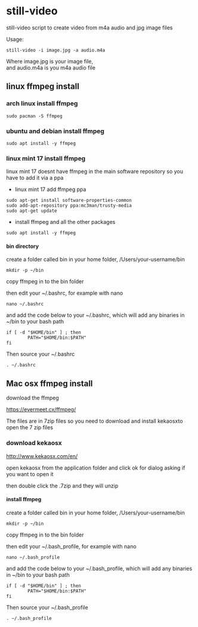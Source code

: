 # still-video 

still-video script to create video from m4a audio and jpg image files

Usage:

```
still-video -i image.jpg -a audio.m4a
```

Where image.jpg is your image file,  
and audio.m4a is you m4a audio file

## linux ffmpeg install

### arch linux install ffmpeg

```
sudo pacman -S ffmpeg
```

### ubuntu and debian install ffmpeg

```
sudo apt install -y ffmpeg
```

### linux mint 17 install ffmpeg

linux mint 17 doesnt have ffmpeg in the main software repository so you have to add it via a ppa

* linux mint 17 add ffmpeg ppa

```
sudo apt-get install software-properties-common
sudo add-apt-repository ppa:mc3man/trusty-media
sudo apt-get update
```
* install ffmpeg and all the other packages

```
sudo apt install -y ffmpeg
```

#### bin directory

create a folder called bin in your home folder, /Users/your-username/bin

```
mkdir -p ~/bin
```

copy ffmpeg in to the bin folder

then edit your ~/.bashrc, for example with nano

```
nano ~/.bashrc
```

and add the code below to your ~/.bashrc, 
which will add any binaries in ~/bin to your bash path


```
if [ -d "$HOME/bin" ] ; then
        PATH="$HOME/bin:$PATH"
fi
```
 
Then source your ~/.bashrc

```
. ~/.bashrc
```

## Mac osx ffmpeg install

download the ffmpeg

https://evermeet.cx/ffmpeg/
 
The files are in 7zip files 
so you need to download and install kekaosxto open the 7 zip files
 
### download kekaosx 

http://www.kekaosx.com/en/


open kekaosx from the application folder and click ok for dialog asking if you want to open it

then double click the .7zip and they will unzip


#### install ffmpeg

create a folder called bin in your home folder, /Users/your-username/bin

```
mkdir -p ~/bin
```

copy ffmpeg in to the bin folder

then edit your ~/.bash_profile, for example with nano

```
nano ~/.bash_profile
```

and add the code below to your ~/.bash_profile, 
which will add any binaries in ~/bin to your bash path


```
if [ -d "$HOME/bin" ] ; then
        PATH="$HOME/bin:$PATH"
fi
```
 
Then source your ~/.bash_profile

```
. ~/.bash_profile
```
